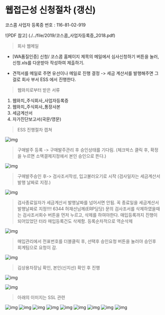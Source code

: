 # 웹접근성 신청절차 (갱신)

코스콤 사업자 등록증 번호 : 116-81-02-919

![PDF 참고] (./../file/2019/코스콤_사업자등록증_2018.pdf)

> 회사 웹메일 

* [WA품질인증] 신청/ 코스콤 홈페이지 제목의 메일에서 심사신청하기 버튼을 눌러, 신청.xls를 다운받아 작성하여 제출하기.

* 견적서를 메일로 주면 유선이나 메일로 진행 결정 -> 세금 계산서를 발행해주면 그걸로 회사 부서 ESS 에서 진행한다.


> 웹와치로부터 받은 서류

1. 웹와치_주식회사_사업자등록증 
2. 웹와치_주식회사_통장사본
3. 세금계산서 
4. 자가진단보고서(국문/영문)


> ESS 진행절차 캡쳐

![img](./../img/웹접근성신청/1.png) 

> 구매발주 등록 -> 구매발주관리 후 승인상태를 기다림. (체크박스 클릭 후, 확정을 누르면 소액결제지정에서 본인 승인으로 뜬다.)

![img](./../img/웹접근성신청/2.png) 

> 구매발주승인 후-> 검사조서작성, 입고불러오기로 시작 (검사일자는 세금계산서 발행 날짜로 지정.)

![img](./../img/웹접근성신청/3.png) 

> 검사종료일자가 세금계산서 발행날짜를 넘어서면 안됨. 꼭 종료일을 세금계산서 발행날짜로 지정!!!!
> 6344 허재선님께(ERP담당) 문의
> 검사조서를 삭제하였을때는 검사조서회수 버튼을 먼저 누르고, 삭제를 하여야한다.
> 매입등록까지 진행이 되어있었던 터라 매입등록건도 삭제함.
> 등록순차적으로 역순삭제

![img](./../img/웹접근성신청/4.png) 

> 매입관리에서 전표번호를 더블클릭 후, 선택후 승인요청 버튼을 눌러야 승인후 회계팀으로 요청이 감.

![img](./../img/웹접근성신청/5.png) 

> 김상용차장님 확인, 본인(신지선) 확인 후 진행

![img](./../img/웹접근성신청/6.png)

![img](./../img/웹접근성신청/7.png) 

> 아래의 이미지는 SSL 관련 

![img](./../img/웹접근성신청/1_1_전계약검색.png)
![img](./../img/웹접근성신청/1_2_전계약보고추가작성.png)
![img](./../img/웹접근성신청/1_3_작성.png) 
![img](./../img/웹접근성신청/2_1_구매발주관리_확정.png) 
![img](./../img/웹접근성신청/2_1_구매입고등록.png) 
![img](./../img/웹접근성신청/3_1_구매입고등록.png) 
![img](./../img/웹접근성신청/4_4_검사조서작성.png)
![img](./../img/웹접근성신청/5_1_매입등록.png) 
![img](./../img/웹접근성신청/5_2_매입관리.png) 

